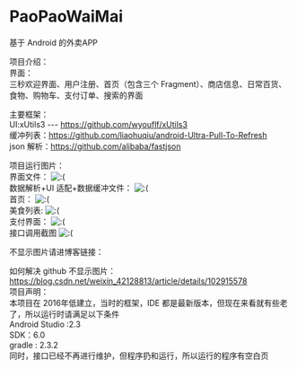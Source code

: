 # PaoPaoWaiMai
基于 Android 的外卖APP

项目介绍：<br>
界面：<br>三秒欢迎界面、用户注册、首页（包含三个 Fragment）、商店信息、日常百货、食物、购物车、支付订单、搜索的界面<br>

主要框架：<br>
UI:xUtils3 --- https://github.com/wyouflf/xUtils3 <br>
缓冲列表：https://github.com/liaohuqiu/android-Ultra-Pull-To-Refresh <br>
json 解析：https://github.com/alibaba/fastjson <br>

项目运行图片：<br>
界面文件：
![:(](https://github.com/XuDaHaoRen/img-folder/blob/master/%E8%B7%91%E8%B7%91%E5%A4%96%E5%8D%96/Activity%20%E7%95%8C%E9%9D%A2%E7%9B%AE%E5%BD%95.png)<br>
数据解析+UI 适配+数据缓冲文件：
![:(](https://github.com/XuDaHaoRen/img-folder/blob/master/%E8%B7%91%E8%B7%91%E5%A4%96%E5%8D%96/%E6%95%B0%E6%8D%AE%E8%A7%A3%E6%9E%90%2BUI%20%E9%80%82%E9%85%8D%2B%E6%95%B0%E6%8D%AE%E7%BC%93%E5%86%B2.png)<br>
首页：
![:(](https://github.com/XuDaHaoRen/img-folder/blob/master/%E8%B7%91%E8%B7%91%E5%A4%96%E5%8D%96/%E9%A6%96%E9%A1%B5.jpg)<br>
美食列表:
![:(](https://github.com/XuDaHaoRen/img-folder/blob/master/%E8%B7%91%E8%B7%91%E5%A4%96%E5%8D%96/%E7%BE%8E%E9%A3%9F%E5%88%97%E8%A1%A8%E6%98%BE%E7%A4%BA.jpg)<br>
支付界面：
![:(](https://github.com/XuDaHaoRen/img-folder/blob/master/%E8%B7%91%E8%B7%91%E5%A4%96%E5%8D%96/%E6%94%AF%E4%BB%98.jpeg)<br>
接口调用截图
![:(](https://github.com/XuDaHaoRen/img-folder/blob/master/%E8%B7%91%E8%B7%91%E5%A4%96%E5%8D%96/%E9%83%A8%E5%88%86%E8%B0%83%E7%94%A8%E6%8E%A5%E5%8F%A3.png)<br>


不显示图片请进博客链接：

如何解决 github 不显示图片：https://blog.csdn.net/weixin_42128813/article/details/102915578 <br>
项目声明：<br>
本项目在 2016年低建立，当时的框架，IDE 都是最新版本，但现在来看就有些老了，所以运行时请满足以下条件<br>
Android Studio :2.3<br>
SDK：6.0<br>
gradle : 2.3.2<br>
同时，接口已经不再进行维护，但程序扔和运行，所以运行的程序有空白页

